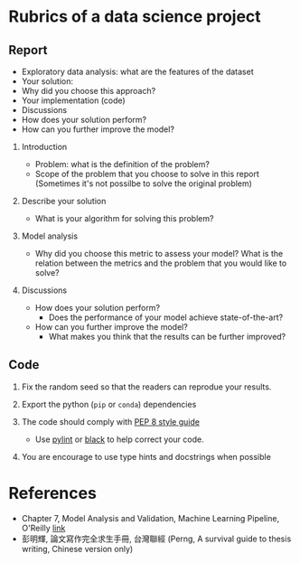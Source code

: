 # Rubrics of a data science project

## Report

- Exploratory data analysis: what are the features of the dataset
- Your solution:
- Why did you choose this approach?
- Your implementation (code)
- Discussions
- How does your solution perform?
- How can you further improve the model?

1. Introduction
    - Problem: what is the definition of the problem?
    - Scope of the problem that you choose to solve in this report (Sometimes it's not possilbe to solve the original problem)

2. Describe your solution
    - What is your algorithm for solving this problem?

2. Model analysis
    - Why did you choose this metric to assess your model? What is the relation between the metrics and the problem that you would like to solve?

3. Discussions
    - How does your solution perform?
        - Does the performance of your model achieve state-of-the-art?
    - How can you further improve the model?
        - What makes you think that the results can be further improved?


## Code

1. Fix the random seed so that the readers can reprodue your results.
2. Export the python (`pip` or `conda`) dependencies
3. The code should comply with [PEP 8 style guide](https://peps.python.org/pep-0008/)
    - Use [pylint](https://pylint.pycqa.org/en/latest/) or [black](https://github.com/psf/black) to help correct your code.

4. You are encourage to use type hints and docstrings when possible



# References

- Chapter 7, Model Analysis and Validation, Machine Learning Pipeline, O'Reilly [link](https://learning.oreilly.com/library/view/building-machine-learning/9781492053187/ch07.html#:-:text=Chapter%207.%20Model%20Analysis%20and%20Validation)
- 彭明輝, 論文寫作完全求生手冊, 台灣聯經 (Perng, A survival guide to thesis writing, Chinese version only)